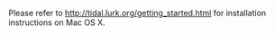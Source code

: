 Please refer to http://tidal.lurk.org/getting_started.html for installation
instructions on Mac OS X.

